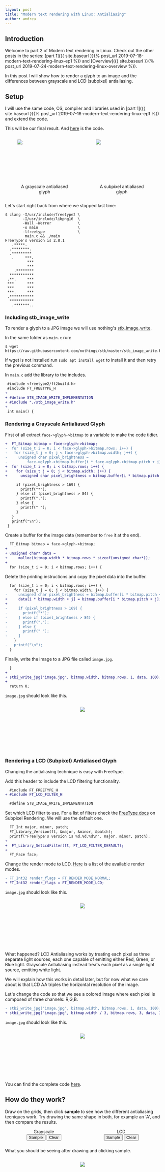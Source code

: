 ```yaml
---
layout: post
title: "Modern text rendering with Linux: Antialiasing"
author: andrea
---
```


## Introduction

Welcome to part 2 of Modern text rendering in Linux. Check out the other posts
in the series:
[part 1]({{ site.baseurl }}{% post_url 2019-07-18-modern-text-rendering-linux-ep1 %}) and
[Overview]({{ site.baseurl }}{% post_url 2019-07-24-modern-text-rendering-linux-overview %}).

In this post I will show how to render a glyph to an image and the differences
between grayscale and LCD (subpixel) antialiasing.

## Setup

I will use the same code, OS, compiler and libraries used in
[part 1]({{ site.baseurl }}{% post_url 2019-07-18-modern-text-rendering-linux-ep1 %})
and extend the code.

This will be our final result. And [here](https://gist.github.com/mrandri19/fe5dc2709d761568d749f8125d0f4490) is the code.

<div style="display: flex; flex-direction: row; justify-content: space-evenly;">
<figure style="display: inline-block;">
<img src="/assets/images/modern-text-rendering-linux-ep2/grayscale.jpg"
style="min-height: 8rem;image-rendering: pixelated; margin: auto;"/>
<figcaption style="text-align: center; margin-top: 1rem;">A grayscale antialiased glyph</figcaption>
</figure>

<figure style="display: inline-block;">
<img src="/assets/images/modern-text-rendering-linux-ep2/lcd.jpg"
style="min-height: 8rem;image-rendering: pixelated; margin: auto;"/>
<figcaption style="text-align: center; margin-top: 1rem;">A subpixel antialiased glyph</figcaption>
</figure>
</div>

Let's start right back from where we stopped last time:

```shell
$ clang -I/usr/include/freetype2 \
        -I/usr/include/libpng16  \
        -Wall -Werror            \
        -o main                  \
        -lfreetype               \
         main.c && ./main
FreeType's version is 2.8.1
   .*****.
  .********.
  .*********
   .     ***.
          ***
          ***
    .********
  ***********
 .**.     ***
 ***      ***
 ***      ***
 ***.     ***
 .***********
  ***********
   .*******..
```

### Including stb_image_write

To render a glyph to a JPG image we will use nothing's
[stb_image_write](https://raw.githubusercontent.com/nothings/stb/master/stb_image_write.h).

In the same folder as `main.c` run:

```shell
$ wget https://raw.githubusercontent.com/nothings/stb/master/stb_image_write.h
```

If wget is not installed run `sudo apt install wget` to install it
and then retry the previous command.

In `main.c` add the library to the includes.

```diff
 #include <freetype2/ft2build.h>
 #include FT_FREETYPE_H
+
+ #define STB_IMAGE_WRITE_IMPLEMENTATION
+ #include "./stb_image_write.h"
+
 int main() {
```

### Rendering a Grayscale Antialiased Glyph

First of all extract `face->glyph->bitmap` to a variable to make the
code tidier.

```diff
+  FT_Bitmap bitmap = face->glyph->bitmap;
-  for (size_t i = 0; i < face->glyph->bitmap.rows; i++) {
-   for (size_t j = 0; j < face->glyph->bitmap.width; j++) {
-     unsigned char pixel_brightness =
-         face->glyph->bitmap.buffer[i * face->glyph->bitmap.pitch + j];
+  for (size_t i = 0; i < bitmap.rows; i++) {
+    for (size_t j = 0; j < bitmap.width; j++) {
+      unsigned char pixel_brightness = bitmap.buffer[i * bitmap.pitch + j];

     if (pixel_brightness > 169) {
       printf("*");
     } else if (pixel_brightness > 84) {
       printf(".");
     } else {
       printf(" ");
     }
   }
   printf("\n");
 }
```

Create a buffer for the image data (remember to `free` it at the end).

```diff
  FT_Bitmap bitmap = face->glyph->bitmap;
+
+ unsigned char* data =
+     malloc(bitmap.width * bitmap.rows * sizeof(unsigned char*));
+
  for (size_t i = 0; i < bitmap.rows; i++) {
```

Delete the printing instructions and copy the pixel data into the buffer.

```diff
  for (size_t i = 0; i < bitmap.rows; i++) {
    for (size_t j = 0; j < bitmap.width; j++) {
-     unsigned char pixel_brightness = bitmap.buffer[i * bitmap.pitch + j];
+     data[i * bitmap.width + j] = bitmap.buffer[i * bitmap.pitch + j];
+
-     if (pixel_brightness > 169) {
-       printf("*");
-     } else if (pixel_brightness > 84) {
-       printf(".");
-     } else {
-       printf(" ");
-     }
    }
-   printf("\n");
  }
```

Finally, write the image to a JPG file called `image.jpg`.

```diff
  }
+
+ stbi_write_jpg("image.jpg", bitmap.width, bitmap.rows, 1, data, 100);
+
  return 0;
```

`image.jpg` should look like this.

<div style="display: flex; flex-direction: row; justify-content: space-evenly;">
   <figure style="display: inline-block;">
      <img src="/assets/images/modern-text-rendering-linux-ep2/grayscale.jpg"
      style="min-height: 8rem;image-rendering: pixelated; margin: auto;"/>
   </figure>
</div>

### Rendering a LCD (Subpixel) Antialiased Glyph

Changing the antialiasing technique is easy with FreeType.

Add this header to include the LCD filtering functionality.

```diff
  #include FT_FREETYPE_H
+ #include FT_LCD_FILTER_H

  #define STB_IMAGE_WRITE_IMPLEMENTATION
```

Set which LCD filter to use. For a
list of filters check the
[FreeType docs](https://www.freetype.org/freetype2/docs/reference/ft2-lcd_rendering.html)
on Subpixel Rendering. We will use the default one.

```diff
  FT_Int major, minor, patch;
  FT_Library_Version(ft, &major, &minor, &patch);
  printf("FreeType's version is %d.%d.%d\n", major, minor, patch);
+
+  FT_Library_SetLcdFilter(ft, FT_LCD_FILTER_DEFAULT);
+
  FT_Face face;
```

Change the render mode to LCD.
[Here](https://www.freetype.org/freetype2/docs/reference/ft2-base_interface.html#ft_render_mode)
is a list of the available render modes.

```diff
- FT_Int32 render_flags = FT_RENDER_MODE_NORMAL;
+ FT_Int32 render_flags = FT_RENDER_MODE_LCD;
```

`image.jpg` should look like this.

<div style="display: flex; flex-direction: row; justify-content: space-evenly;">
   <figure style="display: inline-block;">
      <img src="/assets/images/modern-text-rendering-linux-ep2/thicc.jpg"
      style="min-height: 8rem;image-rendering: pixelated; margin: auto;"/>
   </figure>
</div>

What happened? LCD Antialiasing works by treating each pixel as three
separate light sources, each one capable of emitting either Red, Green, or Blue light.
Grayscale Antialiasing instead treats each pixel as a single light source, emitting
white light.

We will explain how this works in detail later, but for now what we care about
is that LCD AA triples the horizontal resolution of the image.

Let's change the code so that we see a colored image where each pixel is composed
of three channels: R,G,B.

```diff
- stbi_write_jpg("image.jpg", bitmap.width, bitmap.rows, 1, data, 100);
+ stbi_write_jpg("image.jpg", bitmap.width / 3, bitmap.rows, 3, data, 100);
```

`image.jpg` should look like this.

<div style="display: flex; flex-direction: row; justify-content: space-evenly;">
   <figure style="display: inline-block;">
      <img src="/assets/images/modern-text-rendering-linux-ep2/lcd.jpg"
      style="min-height: 8rem;image-rendering: pixelated; margin: auto;"/>
   </figure>
</div>

You can find the complete code [here](https://gist.github.com/mrandri19/fe5dc2709d761568d749f8125d0f4490).

## How do they work?

Draw on the grids, then click **sample** to see how the different antialiasing tecniques work.
Try drawing the same shape in both, for example an 'A', and then compare the results.

<div style="
    display: flex;
    flex-flow: row wrap;
    justify-content: space-around;
    text-align: center;
    margin-bottom: 1.5rem;">
  <div>
    <p style="margin: auto;">Grayscale</p>
    <canvas id="canvas-grayscale" style="display: block;"></canvas>
    <button id="sample-grayscale" class="my-button">Sample</button>
    <button id="clear-grayscale" class="my-button">Clear</button>
    <script src="/assets/js/modern-text-rendering-linux-ep2modern-text-rendering-linux-ep2/grayscale.js"></script>
  </div>

  <div>
    <p style="margin: auto;">LCD</p>
    <canvas id="canvas-lcd" style="display: block;"></canvas>
    <button id="sample-lcd" class="my-button">Sample</button>
    <button id="clear-lcd" class="my-button">Clear</button>
    <script src="/assets/js/modern-text-rendering-linux-ep2modern-text-rendering-linux-ep2/lcd.js"></script>
  </div>
</div>

What you should be seeing after drawing and clicking sample.

<div style="display: flex; flex-direction: row; justify-content: space-evenly;">
   <figure style="display: inline-block;">
      <img src="/assets/images/modern-text-rendering-linux-ep2/interactive-example-screenshot.png"
      style="min-height: 8rem;image-rendering: pixelated; margin: auto;"/>
      <figcaption style="text-align: center; margin-top: 1rem;"></figcaption>
   </figure>
</div>

### Grayscale Antialiasing

<div style="display: flex; flex-direction: row; justify-content: space-evenly;">
   <figure style="display: inline-block;">
      <img src="/assets/images/modern-text-rendering-linux-ep2/rasterization-strategies.png"
      style="min-height: 8rem;image-rendering: pixelated; margin: auto;"/>
      <figcaption style="text-align: center; margin-top: 1rem;">Ideal shape, monochrome and grayscale antialiasing<br>
        Image taken from <a href="https://www.smashingmagazine.com/2012/04/a-closer-look-at-font-rendering/">Smashing Magazine</a>
      </figcaption>
   </figure>
</div>

Grayscale Antialiasing divides the image to render in a grid, then, for
each square in the grid, counts how much the area of a grid's square is covered by
the image. If 100% of the square is covered then the pixel will have 100%
opacity, if 50% of the square is covered then the pixel will be half-transparent.

### LCD (Subpixel) Antialiasing

<div style="display: flex; flex-direction: row; justify-content: space-evenly;">
   <figure style="display: inline-block;">
      <img src="/assets/images/modern-text-rendering-linux-ep2/rasterization-subpixel.png"
      style="min-height: 8rem;image-rendering: pixelated; margin: auto;"/>
      <figcaption style="text-align: center; margin-top: 1rem;">An LCD
      antialiased glyph, showing an RGB image, showing its individual
      subpixels, showing each subpixel's brightness. The white square
      represents a single pixel.<br>
        Image taken from <a href="https://www.smashingmagazine.com/2012/04/a-closer-look-at-font-rendering/">Smashing Magazine</a>
      </figcaption>
   </figure>
</div>

LCD Antialiasing exploits the fact that each pixel is made of three independent
light sources, usually thin rectangles, which we call subpixels. By knowing
the order (Red Green Blue or Blue Green Red) in which these subpixels form a pixel, we can turn them on individually
to triple the horizontal resolution.

The main downside of this method is that when rendering an image, you need to know the
order in which subpixels are placed on the screen, which may not be available.
Also think of a phone screen being rotated 90 degrees, the images need to be re-rendered (or at least re-antialiased)
because the subpixels are now one on top of the other instead of side by side.
This is the reason why iOS doesn't use subpixel rendering while macOS pre 10.14 does.

## Sources

- [A closer look at font rendering](https://www.smashingmagazine.com/2012/04/a-closer-look-at-font-rendering/) by Smashing Magazine
- [Sub-pixel, gamma correct, font rendering](http://www.puredevsoftware.com/blog/2019/01/22/sub-pixel-gamma-correct-font-rendering/) by Puredev Software
- [Font Rasterization](https://web.archive.org/web/20180921225907/http://antigrain.com/research/font_rasterization/index.html#FONT_RASTERIZATION) by The AGG Project
